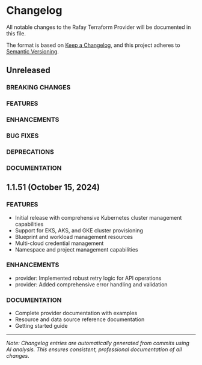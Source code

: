 # Changelog

All notable changes to the Rafay Terraform Provider will be documented in this file.

The format is based on [Keep a Changelog](https://keepachangelog.com/en/1.0.0/),
and this project adheres to [Semantic Versioning](https://semver.org/spec/v2.0.0.html).

## Unreleased

### BREAKING CHANGES

### FEATURES

### ENHANCEMENTS

### BUG FIXES

### DEPRECATIONS

### DOCUMENTATION

## 1.1.51 (October 15, 2024)

### FEATURES

* Initial release with comprehensive Kubernetes cluster management capabilities
* Support for EKS, AKS, and GKE cluster provisioning
* Blueprint and workload management resources
* Multi-cloud credential management
* Namespace and project management capabilities

### ENHANCEMENTS

* provider: Implemented robust retry logic for API operations
* provider: Added comprehensive error handling and validation

### DOCUMENTATION

* Complete provider documentation with examples
* Resource and data source reference documentation
* Getting started guide

---

*Note: Changelog entries are automatically generated from commits using AI analysis. This ensures consistent, professional documentation of all changes.*

<!-- CHANGELOG AUTOMATION NOTES:
- Entries for master branch PRs are added to the "Unreleased" section above
- When a release branch is cut, "Unreleased" becomes the version number (e.g., "1.2.0")
- Cherry-picked PRs to release branches are added to that version's section
- Each entry includes the PR number for traceability
- Categories follow Terraform provider conventions (BREAKING CHANGES, FEATURES, etc.)
-->

